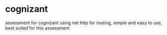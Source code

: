 # cognizant
assessment for cognizant
using net http for routing, simple and easy to use, best suited for this assessment

